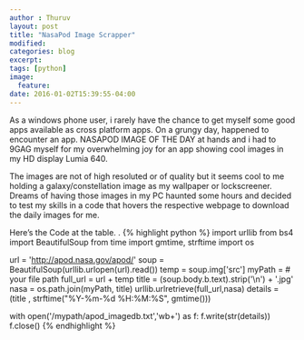 ```yaml
---
author : Thuruv
layout: post
title: "NasaPod Image Scrapper"
modified:
categories: blog
excerpt:
tags: [python]
image:
  feature:
date: 2016-01-02T15:39:55-04:00
---
```

As a windows phone user, i rarely have the chance to get myself some good apps available as cross platform apps. On a grungy day, happened to encounter an app. NASAPOD IMAGE OF THE DAY at hands and i had to 9GAG myself for my overwhelming joy for an app showing cool images in my HD display Lumia 640.

The images are not of high resoluted or of quality but it seems cool to me holding a galaxy/constellation image as my wallpaper or lockscreener. Dreams of having those images in my PC haunted some hours and decided to test my skills in a code that hovers the respective webpage to download the daily images for me.

Here’s the Code at the table. .
{% highlight python %}
import urllib
from bs4 import BeautifulSoup
from time import gmtime, strftime
import os

url = 'http://apod.nasa.gov/apod/'
soup = BeautifulSoup(urllib.urlopen(url).read())
temp = soup.img['src']
myPath = # your file path
full_url = url + temp
title = (soup.body.b.text).strip('\n') + '.jpg'
nasa = os.path.join(myPath, title)
urllib.urlretrieve(full_url,nasa)
details =  (title , strftime("%Y-%m-%d %H:%M:%S", gmtime()))

with open('/mypath/apod_imagedb.txt','wb+') as f:
  f.write(str(details))
  f.close()
{% endhighlight %}
